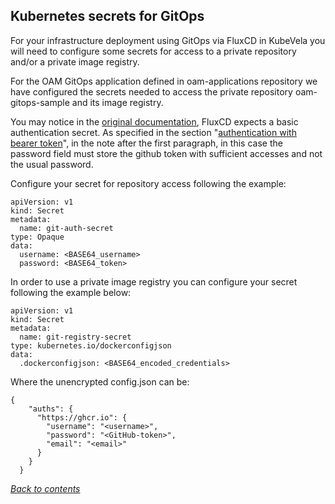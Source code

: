 ## Kubernetes secrets for GitOps

For your infrastructure deployment using GitOps via FluxCD in KubeVela you will need to configure some secrets for access to a private repository and/or a private image registry.

For the OAM GitOps application defined in oam-applications repository we have configured the secrets needed to access the private repository oam-gitops-sample and its image registry.

You may notice in the [original documentation](https://fluxcd.io/flux/components/source/gitrepositories/#basic-access-authentication), FluxCD expects a basic authentication secret. As specified in the section "[authentication with bearer token](https://fluxcd.io/flux/components/source/gitrepositories/#bearer-token-authentication)", in the note after the first paragraph, in this case the password field must store the github token with sufficient accesses and not the usual password.

Configure your secret for repository access following the example:

```
apiVersion: v1
kind: Secret
metadata:
  name: git-auth-secret
type: Opaque
data:
  username: <BASE64_username>
  password: <BASE64_token>

```
In order to use a private image registry you can configure your secret following the example below:

```
apiVersion: v1
kind: Secret
metadata:
  name: git-registry-secret
type: kubernetes.io/dockerconfigjson
data:
  .dockerconfigjson: <BASE64_encoded_credentials>
```
Where the unencrypted config.json can be:

```
{
    "auths": {
      "https://ghcr.io": {
        "username": "<username>",
        "password": "<GitHub-token>",
        "email": "<email>"
      }
    }
  }
```

*[Back to contents](README.md)*